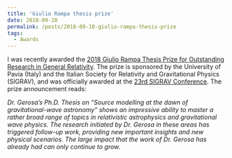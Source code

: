 ```yaml
---
title: 'Giulio Rampa thesis prize'
date: 2018-09-10
permalink: /posts/2018-09-10-giulio-rampa-thesis-prize
tags:
  - Awards
---
```


I was recently awarded the [2018 Giulio Rampa Thesis Prize for Outstanding Research in General Relativity](<https://hyperspace.uni-frankfurt.de/2018/06/19/2018-giulio-rampa-thesis-prize-for-outstanding-research-in-general-relativity/>). The prize is sponsored by the University of Pavia (Italy) and the Italian Society for Relativity and Gravitational Physics (SIGRAV), and was officially awarded at the [23rd SIGRAV Conference](<http://sigrav2018.ca.infn.it/>). The prize announcement reads:

_Dr. Gerosa’s Ph.D. Thesis on “Source modelling at the dawn of gravitational-wave astronomy” shows an impressive ability to master a rather broad range of topics in relativistic astrophysics and gravitational wave physics. The research initiated by Dr. Gerosa in these areas has triggered follow-up work, providing new important insights and new physical scenarios. The large impact that the work of Dr. Gerosa has already had can only continue to grow._

